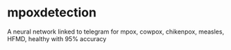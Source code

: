 # mpoxdetection
A neural network linked to telegram for mpox, cowpox, chikenpox, measles, HFMD, healthy with 95% accuracy
